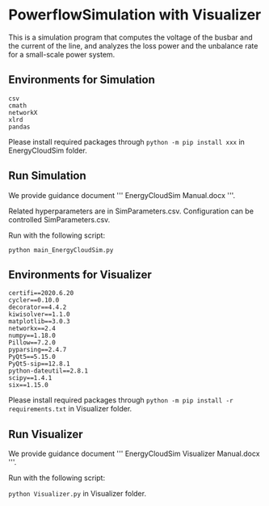 # PowerflowSimulation with Visualizer

This is a simulation program that computes the voltage of the busbar and the current of the line, 
and analyzes the loss power and the unbalance rate for a small-scale power system.

## Environments for Simulation
```shell script
csv
cmath
networkX
xlrd
pandas
```
Please install required packages through ``` python -m pip install xxx ``` in EnergyCloudSim folder.

## Run Simulation
We provide guidance document ''' EnergyCloudSim Manual.docx '''.

Related hyperparameters are in SimParameters.csv. 
Configuration can be controlled SimParameters.csv.

Run with the following script:

```python main_EnergyCloudSim.py```


## Environments for Visualizer
```shell script
certifi==2020.6.20
cycler==0.10.0
decorator==4.4.2
kiwisolver==1.1.0
matplotlib==3.0.3
networkx==2.4
numpy==1.18.0
Pillow==7.2.0
pyparsing==2.4.7
PyQt5==5.15.0
PyQt5-sip==12.8.1
python-dateutil==2.8.1
scipy==1.4.1
six==1.15.0
```
Please install required packages through ``` python -m pip install -r requirements.txt ``` in Visualizer folder.


## Run Visualizer
We provide guidance document ''' EnergyCloudSim Visualizer Manual.docx '''.

Run with the following script:

```python Visualizer.py``` in Visualizer folder.

